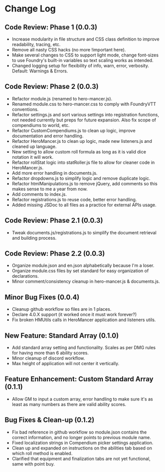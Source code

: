 # Change Log

## Code Review: Phase 1 (0.0.3)

- Increase modularity in file structure and CSS class definition to improve readability, tracing, etc.
- Remove all nasty CSS hacks (no more !important here).
- Make several changes to CSS to support light mode, change font-sizes to use Foundry's built-in variables so text
  scaling works as intended.
- Changed logging setup for flexibility of info, warn, error, verbosity. Default: Warnings & Errors.

## Code Review: Phase 2 (0.0.3)

- Refactor module.js (renamed to hero-mancer.js).
- Renamed module.css to hero-mancer.css to comply with FoundryVTT conventions.
- Refactor settings.js and sort various settings into registration functions, not needed currently but preps for future
  expansion. Also fix scope of compendiums to world, etc.
- Refactor CustomCompendiums.js to clean up logic, improve documentation and error handling.
- Refactor HeroMancer.js to clean up logic, made new listeners.js and cleaned up language.
- New setting to allow custom roll formula as long as it is valid dice notation it will work.
- Refactor rollStat logic into statRoller.js file to allow for cleaner code in HeroMancer.js.
- Add more error handling in documents.js.
- Refactor dropdowns.js to simplify logic and remove duplicate logic.
- Refactor htmlManipulations.js to remove jQuery, add comments so this makes sense to me a year from now.
- Add comments to index.js.
- Refactor registrations.js to reuse code, better error handling.
- Added missing JSDoc to all files as a practice for external APIs usage.

## Code Review: Phase 2.1 (0.0.3)

- Tweak documents.js/registrations.js to simplify the document retrieval and building process.

## Code Review: Phase 2.2 (0.0.3)

- Organize module.json and en.json alphabetically because I'm a loser.
- Organize module.css files by set standard for easy organization of declarations.
- Minor comment/consistency cleanup in hero-mancer.js & documents.js.

## Minor Bug Fixes (0.0.4)

- Cleanup github workflow so files are in 1 places.
- Declare 4.0.X support (it worked once it must work forever?)
- Fix broken HMUtils calls in HeroMancer application and listeners utils.

## New Feature: Standard Array (0.1.0)

- Add standard array setting and functionality. Scales as per DMG rules for having more than 6 ability scores.
- Minor cleanup of discord workflow.
- Max height of application will not center it vertically.

## Feature Enhancement: Custom Standard Array (0.1.1)

- Allow GM to input a custom array, error handling to make sure it's as least as many numbers as there are valid ability
  scores.

## Bug Fixes & Clean-up (0.1.2)

- Fix bad reference in github workflow so module.json contains the correct information, and no longer points to previous
  module name.
- Fixed localization strings in Compendium picker settings application.
- Clean up and expanded on instructions on the abilities tab based on which roll method is enabled.
- Clarified that equipment and finalization tabs are not yet functional, same with point buy.
